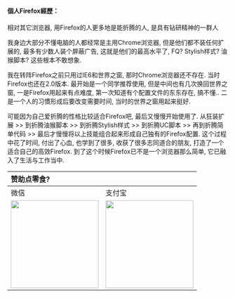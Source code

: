#### 個人Firefox經歷：
相对其它浏览器, 用Firefox的人更多地是能折腾的人, 是具有钻研精神的一群人

我身边大部分不懂电脑的人都经常是主用Chrome浏览器, 但是他们都不装任何扩展的, 最多有少数人装个屏蔽广告, 这就是他们的最高水平了, FQ? Stylish样式? 油猴脚本? 这些根本不敢想象.

我在转阵Firefox之前只用过IE6和世界之窗, 那时Chrome浏览器还不存在. 当时Firefox也还在2.0版本. 最开始是一个同学推荐使用, 但是中间也有几次换回世界之窗, 一是Firefox用起来有点难度, 第一次知道有个配置文件的东东存在, 搞不懂.. 二是一个人的习慣形成后要改变需要时间, 当时的世界之窗用起来挺好.

可能因为自己爱折腾的性格比较适合Firefox吧, 最后又慢慢开始使用了. 从狂装扩展 >> 到折腾油猴脚本 >> 到折腾Stylish样式 >> 到折腾UC脚本 >> 再到折腾简单代码 >> 最后才慢慢将以上技能组合起来形成自己独有的Firefox配置. 这个过程中花了时间, 付出了心血, 也学到了很多, 收获了很多志同道合的朋友, 打造了一个适合自己的高效Firefox. 到了这个时候Firefox已不是一个浏览器那么简单, 它已融入了生活与工作当中.

| 赞助点零食? | |
| :--- | :--- |
| 微信 | 支付宝 |
| <img src="../../img/donate/donate-weixin.jpg" width="200px"> | <img src="../../img/donate/donate-alipay.jpg" width="200px"> | 